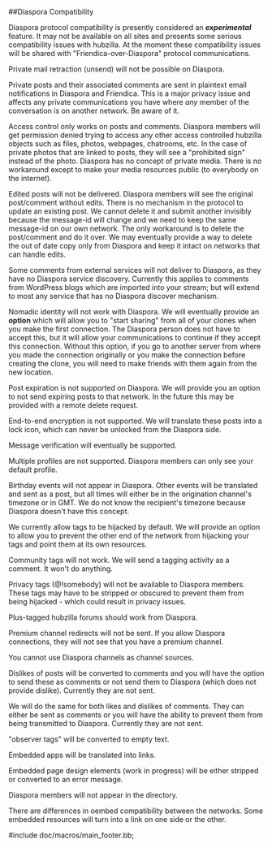 ##Diaspora Compatibility

Diaspora protocol compatibility is presently considered an ***experimental*** feature. It may not be available on all sites and presents some serious compatibility issues with hubzilla. At the moment these compatibility issues will be shared with "Friendica-over-Diaspora" protocol communications. 

Private mail retraction (unsend) will not be possible on Diaspora. 

Private posts and their associated comments are sent in plaintext email notifications in Diaspora and Friendica. This is a major privacy issue and affects any private communications you have where *any* member of the conversation is on another network. Be aware of it. 

Access control only works on posts and comments. Diaspora members will get permission denied trying to access any other access controlled hubzilla objects such as files, photos, webpages, chatrooms, etc. In the case of private photos that are linked to posts, they will see a "prohibited sign" instead of the photo. Diaspora has no concept of private media. There is no workaround except to make your media resources public (to everybody on the internet).


Edited posts will not be delivered. Diaspora members will see the original post/comment without edits. There is no mechanism in the protocol to update an existing post. We cannot delete it and submit another invisibly because the message-id will change and we need to keep the same message-id on our own network. The only workaround is to delete the post/comment and do it over. We may eventually provide a way to delete the out of date copy only from Diaspora and keep it intact on networks that can handle edits. 

Some comments from external services will not deliver to Diaspora, as they have no Diaspora service discovery. Currently this applies to comments from WordPress blogs which are imported into your stream; but will extend to most any service that has no Diaspora discover mechanism. 


Nomadic identity will not work with Diaspora. We will eventually provide an **option** which will allow you to "start sharing" from all of your clones when you make the first connection. The Diaspora person does not have to accept this, but it will allow your communications to continue if they accept this connection. Without this option, if you go to another server from where you made the connection originally or you make the connection before creating the clone, you will need to make friends with them again from the new location. 

Post expiration is not supported on Diaspora. We will provide you an option to not send expiring posts to that network. In the future this may be provided with a remote delete request. 

End-to-end encryption is not supported. We will translate these posts into a lock icon, which can never be unlocked from the Diaspora side. 

Message verification will eventually be supported. 

Multiple profiles are not supported. Diaspora members can only see your default profile.

Birthday events will not appear in Diaspora. Other events will be translated and sent as a post, but all times will either be in the origination channel's timezone or in GMT. We do not know the recipient's timezone because Diaspora doesn't have this concept. 

We currently allow tags to be hijacked by default. We will provide an option to allow you to prevent the other end of the network from hijacking your tags and point them at its own resources. 

Community tags will not work. We will send a tagging activity as a comment. It won't do anything.  

Privacy tags (@!somebody) will not be available to Diaspora members. These tags may have to be stripped or obscured to prevent them from being hijacked - which could result in privacy issues.  

Plus-tagged hubzilla forums should work from Diaspora. 

Premium channel redirects will not be sent. If you allow Diaspora connections, they will not see that you have a premium channel. 

You cannot use Diaspora channels as channel sources. 


Dislikes of posts will be converted to comments and you will have the option to send these as comments or not send them to Diaspora (which does not provide dislike). Currently they are not sent.

We will do the same for both likes and dislikes of comments. They can either be sent as comments or you will have the ability to prevent them from being transmitted to Diaspora. Currently they are not sent. 


"observer tags" will be converted to empty text. 


Embedded apps will be translated into links.


Embedded page design elements (work in progress) will be either stripped or converted to an error message. 

Diaspora members will not appear in the directory. 


There are differences in oembed compatibility between the networks. Some embedded resources will turn into a link on one side or the other.  

#include doc/macros/main_footer.bb;
